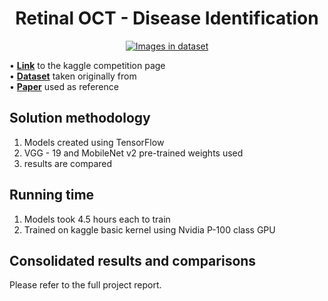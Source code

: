 <h1 align="center">Retinal OCT - Disease Identification</h1>

<p align = "center">
<a href="https://www.kaggle.com/paultimothymooney/kermany2018">
<img src="https://i.imgur.com/fSTeZMd.png" alt="Images in dataset">
</a>
</p.

<table>
<tr>
<td>

• <b>[Link](https://www.kaggle.com/paultimothymooney/kermany2018)</b> to the kaggle competition page<br>
• <b>[Dataset](https://data.mendeley.com/datasets/rscbjbr9sj/3)</b> taken originally from<br>
• <b>[Paper](https://www.sciencedirect.com/science/article/pii/S0092867418301545?via%3Dihub)</b> used as reference<br>

</td>
</tr>
</table>

## Solution methodology
1. Models created using TensorFlow
2. VGG - 19 and MobileNet v2 pre-trained weights used
3. results are compared

## Running time
1. Models took 4.5 hours each to train
2. Trained on kaggle basic kernel using Nvidia P-100 class GPU

## Consolidated results and comparisons

Please refer to the full project report.
